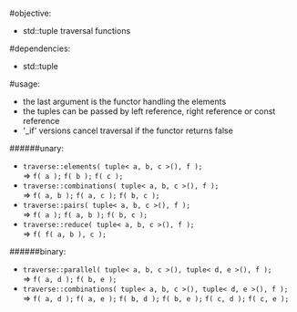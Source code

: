 #objective:
  * std::tuple traversal functions
 
#dependencies:
  * std::tuple

#usage:
  * the last argument is the functor handling the elements
  * the tuples can be passed by left reference, right reference or const reference
  * '_if' versions cancel traversal if the functor returns false
    
######unary:
  * `traverse::elements( tuple< a, b, c >(), f );`  
  => `f( a );` `f( b );` `f( c );`
  * `traverse::combinations( tuple< a, b, c >(), f );`  
  => `f( a, b );` `f( a, c );` `f( b, c );`
  * `traverse::pairs( tuple< a, b, c >(), f );`  
  => `f( a );` `f( a, b );` `f( b, c );`
  * `traverse::reduce( tuple< a, b, c >(), f );`  
  => `f( f( a, b ), c );`
 
######binary:
  * `traverse::parallel( tuple< a, b, c >(), tuple< d, e >(), f );`  
  => `f( a, d );` `f( b, e );`
  * `traverse::combinations( tuple< a, b, c >(), tuple< d, e >(), f );`  
  => `f( a, d );` `f( a, e );` `f( b, d );` `f( b, e );` `f( c, d );` `f( c, e );`
 
